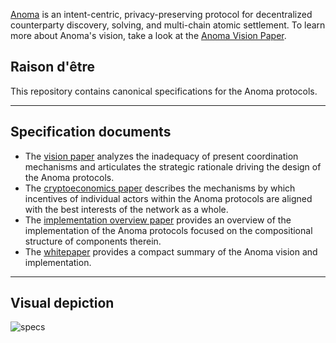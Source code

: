 [Anoma](http://anoma.net) is an intent-centric, privacy-preserving protocol for decentralized counterparty discovery, solving, and multi-chain atomic settlement. To learn more about Anoma's vision, take a look at the [Anoma Vision Paper](https://anoma.net/vision-paper.pdf).

## Raison d'être

This repository contains canonical specifications for the Anoma protocols.

---

## Specification documents

- The [vision paper](./rendered/vision-paper.pdf) analyzes the inadequacy of present coordination mechanisms and articulates the strategic rationale driving the design of the Anoma protocols.
- The [cryptoeconomics paper](./rendered/cryptoeconomics-paper.pdf) describes the mechanisms by which incentives of individual actors within the Anoma protocols are aligned with the best interests of the network as a whole.
- The [implementation overview paper](./rendered/implementation-overview-paper.pdf) provides an overview of the implementation of the Anoma protocols focused on the compositional structure of components therein.
- The [whitepaper](./rendered/whitepaper.pdf) provides a compact summary of the Anoma vision and implementation.

---

## Visual depiction

![specs](./specs.png)
